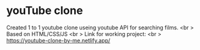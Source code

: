 # youTube clone
Created 1 to 1 youtube clone useing youtube API for searching films. <br \>
Based on HTML/CSS/JS <br \>
Link for working project: <br \>
https://youtube-clone-by-me.netlify.app/
